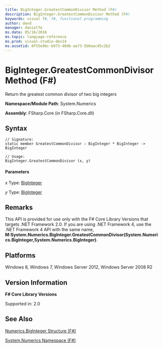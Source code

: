 ```yaml
---
title: BigInteger.GreatestCommonDivisor Method (F#)
description: BigInteger.GreatestCommonDivisor Method (F#)
keywords: visual f#, f#, functional programming
author: dend
manager: danielfe
ms.date: 05/16/2016
ms.topic: language-reference
ms.prod: visual-studio-dev14
ms.assetid: 0f55e96c-b973-40db-ae73-5b0aacd5c2b2 
---
```


# BigInteger.GreatestCommonDivisor Method (F#)

Return the greatest common divisor of two big integers

**Namespace/Module Path**: System.Numerics

**Assembly**: FSharp.Core (in FSharp.Core.dll)


## Syntax

```
// Signature:
static member GreatestCommonDivisor : BigInteger * BigInteger -> BigInteger

// Usage:
BigInteger.GreatestCommonDivisor (x, y)
```

#### Parameters
*x*
Type: [BigInteger](http://msdn.microsoft.com/en-us/library/e96b4062-9459-48b2-b558-2138255adefe)


*y*
Type: [BigInteger](http://msdn.microsoft.com/en-us/library/e96b4062-9459-48b2-b558-2138255adefe)




## Remarks
This API is provided for use only with the F# Core Library Versions that targets .NET Framework 2.0. If you are using .NET Framework 4, use the .NET Framework 4 API with the same name, **M:System.Numerics.BigInteger.GreatestCommonDivisor(System.Numerics.BigInteger,System.Numerics.BigInteger)**.


## Platforms
Windows 8, Windows 7, Windows Server 2012, Windows Server 2008 R2


## Version Information
**F# Core Library Versions**

Supported in: 2.0




## See Also
[Numerics.BigInteger Structure &#40;F&#35;&#41;](Numerics.BigInteger-Structure-%5BFSharp%5D.md)

[System.Numerics Namespace &#40;F&#35;&#41;](System.Numerics-Namespace-%5BFSharp%5D.md)

